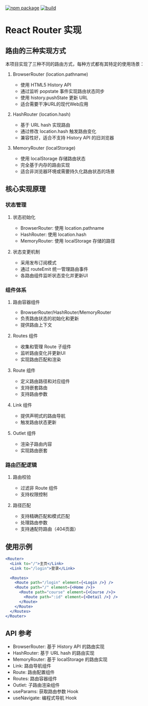 [![npm package][npm-badge]][npm] [![build][build-badge]][build]


[npm-badge]: https://img.shields.io/npm/v/@0bipinnata0/router.svg
[npm]: https://www.npmjs.org/package/@0bipinnata0/router

# React Router 实现

## 路由的三种实现方式

本项目实现了三种不同的路由方式，每种方式都有其特定的使用场景：

1. BrowserRouter (location.pathname)
   - 使用 HTML5 History API
   - 通过监听 popstate 事件实现路由状态同步
   - 使用 history.pushState 更新 URL
   - 适合需要干净URL的现代Web应用

2. HashRouter (location.hash)
   - 基于 URL hash 实现路由
   - 通过修改 location.hash 触发路由变化
   - 兼容性好，适合不支持 History API 的旧浏览器

3. MemoryRouter (localStorage)
   - 使用 localStorage 存储路由状态
   - 完全基于内存的路由实现
   - 适合非浏览器环境或需要持久化路由状态的场景

## 核心实现原理

### 状态管理

1. 状态初始化
   - BrowserRouter: 使用 location.pathname
   - HashRouter: 使用 location.hash
   - MemoryRouter: 使用 localStorage 存储的路径

2. 状态变更机制
   - 采用发布订阅模式
   - 通过 routeEmit 统一管理路由事件
   - 各路由组件监听状态变化并更新UI

### 组件体系

1. 路由容器组件
   - BrowserRouter/HashRouter/MemoryRouter
   - 负责路由状态的初始化和更新
   - 提供路由上下文

2. Routes 组件
   - 收集和管理 Route 子组件
   - 监听路由变化并更新UI
   - 实现路由匹配和渲染

3. Route 组件
   - 定义路由路径和对应组件
   - 支持嵌套路由
   - 支持路由参数

4. Link 组件
   - 提供声明式的路由导航
   - 触发路由状态更新

5. Outlet 组件
   - 渲染子路由内容
   - 实现路由嵌套

### 路由匹配逻辑

1. 路由校验
   - 过滤非 Route 组件
   - 支持权限控制

2. 路径匹配
   - 支持精确匹配和模式匹配
   - 处理路由参数
   - 支持通配符路由（404页面）

## 使用示例

```jsx
<Router>
  <Link to="/">主页</Link>
  <Link to="/login">登录</Link>
  
  <Routes>
    <Route path="/login" element={<Login />} />
    <Route path="/" element={<Home />}>
      <Route path="course" element={<Course />}>
        <Route path=":id" element={<Detail />} />
      </Route>
    </Route>
  </Routes>
</Router>
```

## API 参考

- BrowserRouter: 基于 History API 的路由实现
- HashRouter: 基于 URL hash 的路由实现
- MemoryRouter: 基于 localStorage 的路由实现
- Link: 路由导航组件
- Route: 路由配置组件
- Routes: 路由容器组件
- Outlet: 子路由渲染组件
- useParams: 获取路由参数 Hook
- useNavigate: 编程式导航 Hook

[npm-badge]: https://img.shields.io/npm/v/your-package-name.svg
[npm]: https://www.npmjs.org/package/your-package-name
[build-badge]: https://github.com/your-username/your-repo/actions/workflows/ci.yml/badge.svg
[build]: https://github.com/your-username/your-repo/actions/workflows/ci.yml
